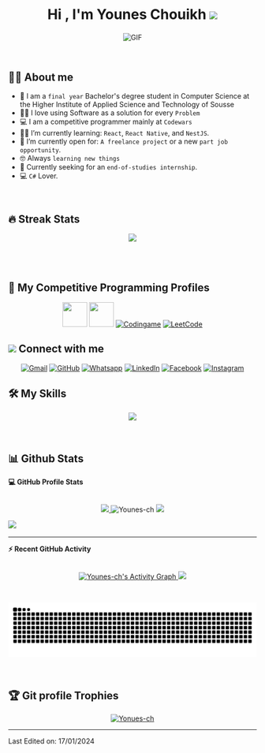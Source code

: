 <h1 align="center">Hi , I'm Younes Chouikh <img src="https://media.giphy.com/media/hvRJCLFzcasrR4ia7z/giphy.gif" width="35"></h1>
<p align="center">
  <a target="_blank" align="center">
  <img align="center" top="500" height="300" width="400" alt="GIF" src="https://media.giphy.com/media/SWoSkN6DxTszqIKEqv/giphy.gif">
  </a>
</p>
<br>

## :sassy_man:  About me
- :school: I am a `final year` Bachelor's degree student in Computer Science at the Higher Institute of Applied Science and Technology of Sousse
- :technologist: I love using Software as a solution for every `Problem`
- :computer: I am a competitive programmer mainly at `Codewars`
- :student: I’m currently learning: `React`, `React Native`, and `NestJS`.
- :thinking: I’m currently open for: `A freelance project` or a new `part job opportunity`.
- :nerd_face: Always `learning new things`
- 👀 Currently seeking for an `end-of-studies internship`.
- :computer: `C#` Lover.

<br>

## 🔥 Streak Stats
<p align="center">
    <a href="https://github.com/DenverCoder1/github-readme-streak-stats">
	<img src="https://streak-stats.demolab.com/?user=Younes-ch&theme=dark" />
    </a>
</p>

<br>
<br>


## 👀 My Competitive Programming Profiles

<p align="center">
	<a href="https://www.codewars.com/users/YounesCh" target="_blank"><img src="https://cdn.icon-icons.com/icons2/2389/PNG/512/codewars_logo_icon_145389.png" width="50" height="50"/></a>
  	<a href="https://www.hackerrank.com/YounesCh" target="_blank"><img src="https://img.icons8.com/external-tal-revivo-shadow-tal-revivo/344/external-hackerrank-is-a-technology-company-that-focuses-on-competitive-programming-logo-shadow-tal-revivo.png" width="50" height="50"/></a>
	<a href="https://www.codingame.com/profile/ac81ddfed9c97e45d02ec65f8464e2fe6196824" target="_blank" ><img src="https://i.ibb.co/1MRppTC/codingame-1.png" alt="Codingame" width="50" height="50" width="50" height="50"></a>
	<a href="https://leetcode.com/younes-ch/" target="_blank"><img src="https://img.icons8.com/external-tal-revivo-shadow-tal-revivo/50/000000/external-level-up-your-coding-skills-and-quickly-land-a-job-logo-shadow-tal-revivo.png" alt="LeetCode" width="50" height="50"/></a>

## <img src="https://media.giphy.com/media/iY8CRBdQXODJSCERIr/giphy.gif" width="30px"> Connect with me
<p align="center">
	<a href="mailto:younes.chouikh20@gmail.com" target="_blank"><img img src="https://img.shields.io/badge/gmail-%23EA4335.svg?style=plastic&logo=gmail&logoColor=white" alt="Gmail"/></a>
	<a href="https://github.com/Younes-ch" target="_blank"><img src="https://img.shields.io/badge/github-%23181717.svg?style=plastic&logo=github&logoColor=white" alt="GitHub"/></a>
	<a href="https://wa.me/21693546403" target="_blank"><img src="https://img.shields.io/badge/whatsapp-%2325D366.svg?style=plastic&logo=whatsapp&logoColor=white" alt="Whatsapp"/></a>
	<a href="https://www.linkedin.com/in/younes-chouikh/" target="_blank"><img src="https://img.shields.io/badge/linkedin-%230A66C2.svg?style=plastic&logo=linkedin&logoColor=white" alt="LinkedIn"/></a>
	<a href="https://www.facebook.com/younes.chouikh20" target="_blank"><img src="https://img.shields.io/badge/facebook-%231877F2.svg?style=plastic&logo=facebook&logoColor=white" alt="Facebook"/></a>
	<a href="https://www.instagram.com/younes.chouikh20/" target="_blank"><img src="https://img.shields.io/badge/instagram-%23E4405F.svg?style=plastic&logo=instagram&logoColor=white" alt="Instagram"/></a>
</p>




## 🛠️ My Skills

<p align="center">
  <a href="https://skillicons.dev">
    <img src="https://skillicons.dev/icons?i=cs,py,ts,js,bash,css,html,java,mysql,sqlite,c,cpp,md,dotnet,django,react,nodejs,vue,nestjs,unity,tailwind,bootstrap,vite,git,github,githubactions,docker,postman,azure,gcp,linux,vscode,visualstudio,androidstudio,replit,idea,eclipse,discord,bots"/>
  </a>
</p>

<br/>

## 📊 Github Stats



  <summary><b>💻 GitHub Profile Stats</b></summary>
  <br/>
  <p align="center">
    <a href="https://github.com/anuraghazra/github-readme-stats" target="_blank">
	<img src="http://github-profile-summary-cards.vercel.app/api/cards/stats?username=Younes-ch&theme=github_dark" />
    </a>
	<img src="https://github-readme-stats.vercel.app/api/top-langs?username=Younes-ch&langs_count=10&show_icons=true&locale=en&layout=compact&theme=github_dark" alt="Younes-ch" height="192px"/>
 	<img src="http://github-profile-summary-cards.vercel.app/api/cards/profile-details?username=Younes-ch&theme=github_dark" />
  </p>
  
  <p>
    <a href="https://visitcount.itsvg.in">
     <img src="https://visitcount.itsvg.in/api?id=Younes-ch&label=Profile%20Views&icon=0&pretty=true" />
    </a>
  </p>

----

  <summary><b>⚡ Recent GitHub Activity</b></summary>
  <br/>
  <p align="center">
     <a href="https://github.com/Younes-ch" target="_blank">
         <img alt="Younes-ch's Activity Graph" src="https://github-readme-activity-graph.vercel.app/graph?username=Younes-ch&bg_color=01102d&color=6eb9f2&line=41c350&point=ffffff&area=true&hide_border=true" />
         <img src="http://github-profile-summary-cards.vercel.app/api/cards/productive-time?username=Younes-ch&theme=github_dark&utcOffset=1" />
     </a>
  </p>
  <br/>

 
![Snake GIF](https://github.com/Younes-ch/Younes-ch/blob/output/github-contribution-grid-snake-dark.svg)
 

<br/>

## :trophy: Git profile Trophies

<p align="center"> <a href="https://github.com/ryo-ma/github-profile-trophy" target="_blank"><img src="https://github-profile-trophy.vercel.app/?username=Younes-ch&layout=compact&theme=algolia" alt="Yonues-ch" /></a> </p>

-----

Last Edited on: 17/01/2024
